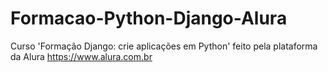 # Formacao-Python-Django-Alura
 Curso 'Formação Django: crie aplicações em Python' feito pela plataforma da Alura https://www.alura.com.br
